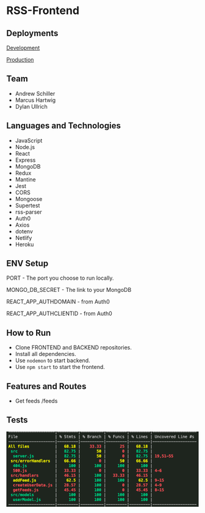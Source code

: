 # RSS-Frontend

## Deployments

[Development](https://zippy-druid-cb7554.netlify.app/)

[Production](https://cerulean-swan-5dace7.netlify.app/)

## Team

- Andrew Schiller
- Marcus Hartwig
- Dylan Ullrich

## Languages and Technologies

- JavaScript
- Node.js
- React
- Express
- MongoDB
- Redux
- Mantine
- Jest
- CORS
- Mongoose
- Supertest
- rss-parser
- Auth0
- Axios
- dotenv
- Netlify
- Heroku

## ENV Setup

PORT - The port you choose to run locally.

MONGO_DB_SECRET - The link to your MongoDB

REACT_APP_AUTHDOMAIN - from Auth0

REACT_APP_AUTHCLIENTID - from Auth0

## How to Run

- Clone FRONTEND and BACKEND repositories.
- Install all dependencies.
- Use `nodemon` to start backend.
- Use `npm start` to start the frontend.

## Features and Routes

- Get feeds /feeds

## Tests

![Tests](./src/img/tests.png)

